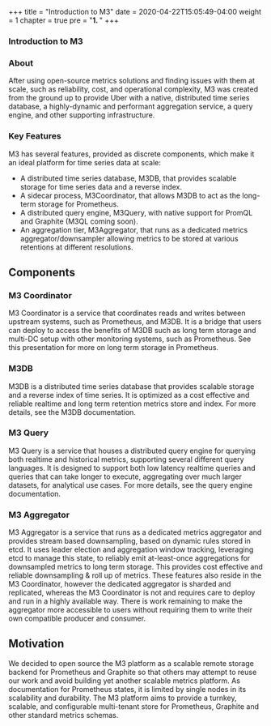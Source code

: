 +++
title = "Introduction to M3"
date = 2020-04-22T15:05:49-04:00
weight = 1
chapter = true
pre = "<b>1. </b>"
+++

### Introduction to M3

### About
After using open-source metrics solutions and finding issues with them at scale, such as reliability, cost, and operational complexity, M3 was created from the ground up to provide Uber with a native, distributed time series database, a highly-dynamic and performant aggregation service, a query engine, and other supporting infrastructure.

### Key Features
M3 has several features, provided as discrete components, which make it an ideal platform for time series data at scale:

* A distributed time series database, M3DB, that provides scalable storage for time series data and a reverse index.
* A sidecar process, M3Coordinator, that allows M3DB to act as the long-term storage for Prometheus.
* A distributed query engine, M3Query, with native support for PromQL and Graphite (M3QL coming soon).
* An aggregation tier, M3Aggregator, that runs as a dedicated metrics aggregator/downsampler allowing metrics to be stored at various retentions at different resolutions.


## Components
### M3 Coordinator
M3 Coordinator is a service that coordinates reads and writes between upstream systems, such as Prometheus, and M3DB. It is a bridge that users can deploy to access the benefits of M3DB such as long term storage and multi-DC setup with other monitoring systems, such as Prometheus. See this presentation for more on long term storage in Prometheus.

### M3DB
M3DB is a distributed time series database that provides scalable storage and a reverse index of time series. It is optimized as a cost effective and reliable realtime and long term retention metrics store and index. For more details, see the M3DB documentation.

### M3 Query
M3 Query is a service that houses a distributed query engine for querying both realtime and historical metrics, supporting several different query languages. It is designed to support both low latency realtime queries and queries that can take longer to execute, aggregating over much larger datasets, for analytical use cases. For more details, see the query engine documentation.

### M3 Aggregator
M3 Aggregator is a service that runs as a dedicated metrics aggregator and provides stream based downsampling, based on dynamic rules stored in etcd. It uses leader election and aggregation window tracking, leveraging etcd to manage this state, to reliably emit at-least-once aggregations for downsampled metrics to long term storage. This provides cost effective and reliable downsampling & roll up of metrics. These features also reside in the M3 Coordinator, however the dedicated aggregator is sharded and replicated, whereas the M3 Coordinator is not and requires care to deploy and run in a highly available way. There is work remaining to make the aggregator more accessible to users without requiring them to write their own compatible producer and consumer.

## Motivation
We decided to open source the M3 platform as a scalable remote storage backend for Prometheus and Graphite so that others may attempt to reuse our work and avoid building yet another scalable metrics platform. As documentation for Prometheus states, it is limited by single nodes in its scalability and durability. The M3 platform aims to provide a turnkey, scalable, and configurable multi-tenant store for Prometheus, Graphite and other standard metrics schemas.
